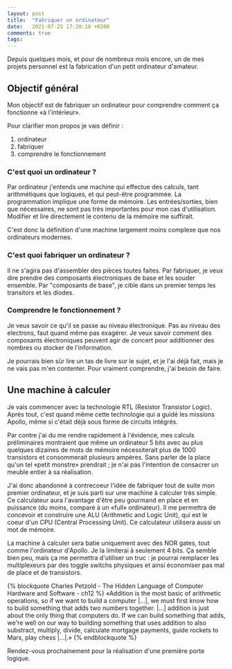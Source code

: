 ```yaml
---
layout: post
title:  "Fabriquer un ordinateur"
date:   2021-07-25 17:30:18 +0200
comments: true
tags:
---
```


Depuis quelques mois, et pour de nombreux mois encore, un de mes projets
personnel est la fabrication d'un petit ordinateur d'amateur.

Objectif général
----------------
Mon objectif est de fabriquer un ordinateur pour comprendre comment ça fonctionne
«à l'intérieur».

Pour clarifier mon propos je vais définir :

1. ordinateur
2. fabriquer
3. comprendre le fonctionnement

### C'est quoi un ordinateur ?
Par ordinateur j'entends une machine qui effectue des calculs, tant arithmétiques
que logiques, et qui peut-être programmée. La programmation implique une forme
de mémoire. Les entrées/sorties, bien que nécessaires, ne sont pas très importantes
pour mon cas d'utilisation. Modifier et lire directement le contenu de la mémoire me suffirait.

C'est donc la définition d'une machine largement moins complexe que nos
ordinateurs modernes.

### C'est quoi fabriquer un ordinateur ?
Il ne s'agira pas d'assembler des pièces toutes faites. Par fabriquer, je veux dire
prendre des composants électroniques de base et les souder ensemble.
Par "composants de base", je cible dans un premier temps les transitors et les
diodes.

### Comprendre le fonctionnement ?
Je veux savoir ce qu'il se passe au niveau électronique. Pas au niveau des electrons,
faut quand même pas exagérer. Je veux savoir comment des composants électroniques
peuvent agir de concert pour additionner des nombres ou stocker de l'information.

Je pourrais bien sûr lire un tas de livre sur le sujet, et je l'ai déjà
fait, mais je ne vais pas m'en contenter. Pour vraiment comprendre, j'ai besoin
de faire.

Une machine à calculer
----------------
Je vais commencer avec la technologie RTL (Resistor Transistor Logic). Après
tout, c'est quand même cette technologie qui a guidé les missions Apollo, même
si c'était déjà sous forme de circuits intégrés.

Par contre j'ai du me rendre rapidement à l'évidence, mes calculs préliminaires
montraient que même un ordinateur 5 bits avec au plus quelques dizaines de mots
de mémoire nécessiterait plus de 1000 transistors et consommerait plusieurs
ampères. Sans parler de la place qu'un tel «petit monstre» prendrait ; je n'ai pas
l'intention de consacrer un meuble entier à sa réalisation.

J'ai donc abandonné à contrecoeur l'idée de fabriquer tout de suite mon premier
ordinateur, et je suis parti sur une machine à calculer très simple. Ce calculateur
aura l'avantage d'être peu gourmand en place et en puissance (du moins, comparé
à un «full» ordinateur). Il me permettra de concevoir et construire une ALU (Arithmetic and Logic Unit), qui
est le coeur d'un CPU (Central Processing Unit). Ce calculateur utilisera aussi un mot de mémoire.

La machine à calculer sera batie uniquement avec des NOR gates, tout comme l'ordinateur
d'Apollo. Je la limiterai à seulement 4 bits. Ça semble bien peu, mais ça me
permettra d'utiliser un truc : je pourrai remplacer les multiplexeurs par des
toggle switchs physiques et ainsi économiser pas mal de place et de transistors.

{% blockquote Charles Petzold - The Hidden Language of Computer Hardware and Software - ch12 %}
«Addition is the most basic of arithmetic operations, so if we want to build a
computer |...|, we must first know how to build something that adds two numbers
together. |...| addition is just about the only thing that computers do. If we
can build something that adds, we're well on our way to building something that
uses addition to also substract, multiply, divide, calculate mortgage payments,
guide rockets to Mars, play chess |...|.»
{% endblockquote %}

Rendez-vous prochainement pour la réalisation d'une première porte logique.
